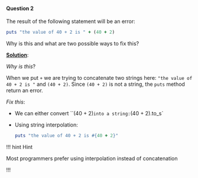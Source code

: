 #### Question 2

The result of the following statement will be an error:

```ruby
puts "the value of 40 + 2 is " + (40 + 2)
```

Why is this and what are two possible ways to fix this?

<ins>**Solution**</ins>: 

*Why is this*? 

When we put `+` we are trying to concatenate two strings here: `"the value of 40 + 2 is "` and `(40 + 2)`. Since `(40 + 2)` is not a string, the `puts` method return an error.

_Fix this_: 

- We can either convert ``(40 + 2)` into a string: `(40 + 2).to_s`

- Using string interpolation:  

  ```ruby
  puts "the value of 40 + 2 is #{40 + 2}"
  ```

!!! hint Hint

Most programmers prefer using interpolation instead of concatenation

!!!


